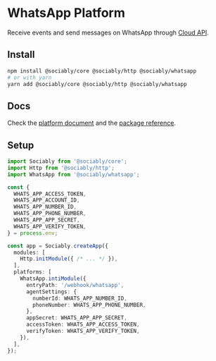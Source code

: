 # WhatsApp Platform

Receive events and send messages on WhatsApp through [Cloud API](https://developers.facebook.com/docs/whatsapp/cloud-api).

## Install

```bash
npm install @sociably/core @sociably/http @sociably/whatsapp
# or with yarn
yarn add @sociably/core @sociably/http @sociably/whatsapp
```

## Docs

Check the [platform document](https://sociably.js.org/docs/whatsapp-platform)
and the [package reference](https://sociably.js.org/api/modules/whatsapp.html).

## Setup

```ts
import Sociably from '@sociably/core';
import Http from '@sociably/http';
import WhatsApp from '@sociably/whatsapp';

const {
  WHATS_APP_ACCESS_TOKEN,
  WHATS_APP_ACCOUNT_ID,
  WHATS_APP_NUMBER_ID,
  WHATS_APP_PHONE_NUMBER,
  WHATS_APP_APP_SECRET,
  WHATS_APP_VERIFY_TOKEN,
} = process.env;

const app = Sociably.createApp({
  modules: [
    Http.initModule({ /* ... */ }),
  ],
  platforms: [
    WhatsApp.intiModule({
      entryPath: '/webhook/whatsapp',
      agentSettings: {
        numberId: WHATS_APP_NUMBER_ID,
        phoneNumber: WHATS_APP_PHONE_NUMBER,
      },
      appSecret: WHATS_APP_APP_SECRET,
      accessToken: WHATS_APP_ACCESS_TOKEN,
      verifyToken: WHATS_APP_VERIFY_TOKEN,
    }),
  ],
});
```
